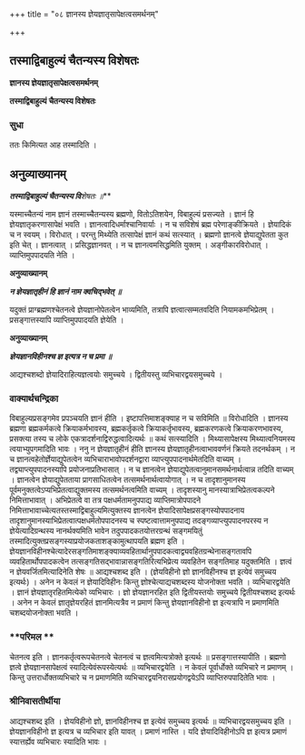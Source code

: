 +++
title = "०८ ज्ञानस्य ज्ञेयज्ञातृसापेक्षत्वसमर्थनम्"

+++


## तस्माद्विबाहुल्यं चैतन्यस्य विशेषतः

**ज्ञानस्य ज्ञेयज्ञातृसापेक्षत्वसमर्थनम्**

**तस्माद्विबाहुल्यं चैतन्यस्य विशेषतः**

### **सुधा**

ततः किमित्यत आह तस्मादिति ।

## **अनुव्याख्यानम्**

***तस्माद्विबाहुल्यं चैतन्यस्य वि**शेष**तः ॥***

यस्माच्चैतन्यं नाम ज्ञानं तस्माच्चैतन्यस्य ब्रह्मणो, वितोऽतिशयेन, विबाहुल्यं प्रसज्यते । ज्ञानं हि ज्ञेयज्ञातृकरणासापेक्षं भवति । ज्ञानत्वादिधर्माश्चानिवार्याः । न च सविशेषं ब्रह्म परेणाङ्कीक्रियते । ज्ञेयादिकं च न स्वयम् । विरोधात् । परन्तु मिथ्येति तत्सापेक्षं ज्ञानं कथं सत्स्यात् । ब्रह्मणो ज्ञानत्वे ज्ञेयाद्युपेतता कुत इति चेत् । ज्ञानत्वात् । प्रसिद्धज्ञानवत् । न च ज्ञानत्वमसिद्धमिति युक्तम् । अङ्गीकारविरोधात् । व्याप्तिमुपपादयति नेति ।

**अनुव्याख्यानम्**

***न ज्ञेयज्ञातृहीनं हि ज्ञानं नाम क्वचिद्भवेत् ॥***

यदुक्तं प्राग्ब्रह्मणश्चेतनत्वे ज्ञेयज्ञानोपेतत्वेन भाव्यमिति, तत्रापि ज्ञत्वात्सम्मतवदिति नियामकमभिप्रेतम् । प्रसङ्गात्तस्यापि व्याप्तिमुपपादयति ज्ञेयेति ।

**अनुव्याख्यानम्**

***ज्ञेयज्ञानविहीनश्च ज्ञ इत्यत्र न च प्रमा ॥***

आद्यश्चशब्दो ज्ञेयादिराहित्यज्ञत्वयोः समुच्चये । द्वितीयस्तु व्यभिचारद्वयसमुच्चये ।

### **वाक्यार्थचन्द्रिका**

विबाहुल्यप्रसङ्गमेव प्रपञ्चयति ज्ञानं हीति । इष्टापत्तिमाशङ्क्याह न च सविमिति ॥ विरोधादिति । ज्ञानस्य ब्रह्मणा ब्रह्मकर्मकत्वे क्रियाकर्मभावस्य, ब्रह्मकर्तृकत्वे क्रियाकर्तृभावस्य, ब्रह्मकरणकत्वे क्रियाकरणभावस्य, प्रसक्त्या तस्य च लोके एकत्रादर्शनाद्विरुद्धत्वादित्यर्थः ॥ कथं सत्स्यादिति । मिथ्यासापेक्षस्य मिथ्यात्वनियमस्य त्वयाभ्युपगमादिति भावः । ननु न ज्ञेयज्ञातृहीनं हीति ज्ञानस्य ज्ञेयज्ञातृहीनत्वाभाववर्णनं क्रियते तदनर्थकम् । न च ज्ञानत्वहेतोर्ज्ञेयाद्युपेतत्वेन व्यभिचाराभावोपदर्शनद्वारा व्याप्त्युपपादनार्थमेतदिति वाच्यम् । तद्व्याप्त्युपपादनस्यापि प्रयोजनाप्रतिभासात् । न च ज्ञानत्वेन ज्ञेयाद्युपेतत्वानुमानसमर्थनार्थत्वान्न तदिति वाच्यम् । ज्ञानत्वेन ज्ञेयाद्युपेतताया प्रागसाधितत्वेन तत्समर्थनार्थत्वायोगात् । न च तादृशानुमानस्य पूर्वमनुक्तत्वेऽप्यभिप्रेतत्वाद्युक्तमस्य तत्समर्थनत्वमिति वाच्यम् । तादृशस्यानु मानस्यात्राभिप्रेतत्वकल्पने निमित्ताभावात् । अभिप्रेतत्वे वा तत्र पक्षधर्मतामनुपपाद्य व्याप्तिमात्रोपपादने निमित्ताभावाच्चेत्यतस्तस्माद्विबाहुल्यमित्युक्तस्य ज्ञानत्वेन ज्ञेयादिसापेक्षप्रसङ्गस्योपपादनाय तादृशानुमानस्याभिप्रेतत्वात्पक्षधर्मतोपपादनस्य च स्पष्टत्वात्तामनुपपाद्य तदङ्गव्याप्त्युपपादनपरस्य न ज्ञेयेत्यादिग्रन्थस्य नानर्थक्यमिति भावेन तदुपपादकतयोत्तरग्रन्थं सङ्गमयितुं तस्मादित्युक्तप्रसङ्गस्याप्रयोजकताशङ्कामुत्थापयति ब्रह्मण इति । ज्ञेयज्ञानविहीनश्चेत्यादेरसङ्गतिमाशङ्क्याव्यवहितार्थानुपपादकत्वाद्व्यवहितग्रन्थेनासङ्गतावपि व्यवहितार्थोपपादकत्वेन तत्सङ्गतिसद्भावान्नासङ्गतिरित्यभिप्रेत्य व्यवहितेन सङ्गतिमाह यदुक्तमिति । ज्ञत्वं न ज्ञेयवर्जितमित्यादिनेति शेषः ॥ आद्यश्चशब्द इति । (ज्ञेयविहीनो ज्ञो ज्ञानविहीनश्च ज्ञ इत्येवं समुच्चय इत्यर्थः) । अनेन न केवलं न ज्ञेयादिविहीनः किन्तु ज्ञोश्चेत्याद्यचशब्दस्य योजनोक्ता भवति । व्यभिचारद्वयेति । ज्ञानं ज्ञेयज्ञातृरहितमित्येको व्यभिचारः । ज्ञो ज्ञेयज्ञानरहित इति द्वितीयस्तयोः समुच्चये द्वितीयश्चशब्द इत्यर्थः । अनेन न केवलं ज्ञातृज्ञेयरहितं ज्ञानमित्यत्रैव न प्रमाणं किन्तु ज्ञेयज्ञानविहीनो ज्ञ इत्यत्रापि न प्रमाणमिति चशब्दयोजनोक्ता भवति ।

### **परिमल **

चेतनत्व इति । ज्ञानकर्तृत्वरूपचेतनत्वे चेतनत्वं च ज्ञत्वमित्यत्रोक्ते इत्यर्थः ॥ प्रसङ्गात्तस्यापीति । ब्रह्मणो ज्ञत्वे ज्ञेयज्ञानसापेक्षत्वं स्यादित्येवंरूपस्येत्यर्थः ॥ व्यभिचारद्वयेति । न केवलं पूर्वार्धोक्ते व्यभिचारे न प्रमाणम् । किन्तु उत्तरार्धोक्तव्यभिचारे च न प्रमाणमिति व्यभिचारद्वयनिरासप्रयोगद्वयेऽपि व्याप्तिरुपपादितेति भावः ।

### **श्रीनिवासतीर्थीया**

आद्यश्चशब्द इति । ज्ञेयविहीनो ज्ञो, ज्ञानविहीनश्च ज्ञ इत्येवं समुच्चय इत्यर्थः ॥ व्यभिचारद्वयसमुच्चय इति । ज्ञेयज्ञानविहीनो ज्ञ इत्यत्र च व्यभिचार इति यावत् । प्रमाणं नास्ति । यदि ज्ञेयादिविहीनोऽपि ज्ञ इत्यत्र प्रमाणं स्यात्तर्ह्येव व्यभिचारः स्यादिति भावः ।

